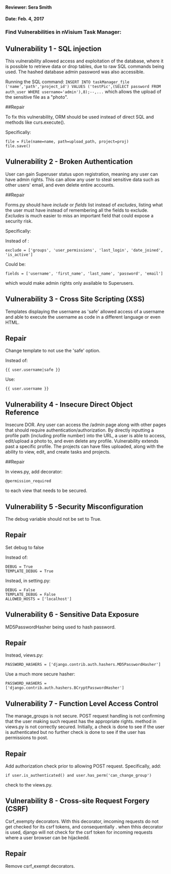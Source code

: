 #### Reviewer: Sera Smith

#### Date: Feb. 4, 2017

### Find Vulnerabilities in nVisium Task Manager:

## Vulnerability 1 - SQL injection

This vulnerability allowed access and exploitation of the database, where it is possible to retrieve data or drop tables, due to raw SQL commands being used. 
The hashed database admin password was also accessible.

Running the SQL command: ```INSERT INTO taskManager_file ('name','path','project_id') VALUES ('testPic',(SELECT password FROM auth_user WHERE username='admin'),8);--,...``` which allows the upload of the sensitive file as a "photo".


##Repair

To fix this vulnerability, ORM should be used instead of direct SQL and methods like curs.execute().

Specifically: 
``` 
file = File(name=name, path=upload_path, project=proj)
file.save()
```

## Vulnerability 2 - Broken Authentication

User can gain Superuser status upon registration, meaning any user can have admin rights. This can allow any user to steal sensitive data such as other users' email, and even delete entire accounts. 

##Repair

Forms.py should have _include_ or _fields_ list instead of _excludes_, listing what the user must have instead of remembering all the fields to exclude. _Excludes_ is much easier to miss an important field that could expose a security risk. 

Specifically:

Instead of : 
```
exclude = ['groups', 'user_permissions', 'last_login', 'date_joined', 'is_active']
```

Could be:
```
fields = ['username', 'first_name', 'last_name', 'password', 'email']
```

which would make admin rights only available to Superusers.


## Vulnerability 3  - Cross Site Scripting (XSS)

Templates displaying the username as 'safe' allowed access of a username and able to execute the username as code in a different language or even HTML.

## Repair
Change template to not use the 'safe' option.

Instead of: 
```
{{ user.username|safe }}
```

Use:
```
{{ user.username }}
```

## Vulnerability 4 - Insecure Direct Object Reference

Insecure DOR. Any user can access the /admin page along with other pages that should require authentication/authorization. By directly inputting a profile path (including profile number) into the URL, a user is able to access, edit/upload a photo to, and even delete any profile. 
Vulnerability extends past a specific profile. The projects can have files uploaded, along with the ability to view, edit, and create tasks and projects.  

##Repair 

In views.py, add decorator: 
``` 
@permission_required 
``` 
to each view that needs to be secured. 


## Vulnerability 5 -Security Misconfiguration

The debug variable should not be set to True.

## Repair

Set debug to false

Instead of: 
```
DEBUG = True
TEMPLATE_DEBUG = True
```

Instead, in setting.py:
```
DEBUG = False
TEMPLATE_DEBUG = False
ALLOWED_HOSTS = ['localhost']
```

## Vulnerability 6 - Sensitive Data Exposure

MD5PasswordHasher being used to hash password.

## Repair


Instead, views.py: 
```
PASSWORD_HASHERS = ['django.contrib.auth.hashers.MD5PasswordHasher']
```

Use a much more secure hasher:
```
PASSWORD_HASHERS = ['django.contrib.auth.hashers.BCryptPasswordHasher']
```

## Vulnerability 7 - Function Level Access Control

The manage_groups is not secure. POST request handling is not confirming that the user making such request has the appropriate rights. method in views.py is not correctly secured. Initially, a check is done to see if the user is authenticated but no further check is done to see if the user has permissions to post.

## Repair

Add authorization check prior to allowing POST request. Specifically, add: 

```
if user.is_authenticated() and user.has_perm('can_change_group') 
```

check to the views.py. 


## Vulnerability 8 - Cross-site Request Forgery (CSRF)

Csrf_exempty decorators. With this decorator, imcoming requests do not get checked for its csrf tokens, and consequentially . 
when thhis decorator is used, django will not check for the csrf token for incoming requests where a user browser can be hijackedd.


## Repair

Remove csrf_exempt decorators.

